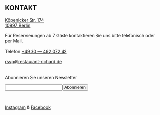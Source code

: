 ## KONTAKT

[Köpenicker Str. 174](https://goo.gl/maps/b3Jp7LKoGK52)<br>
[10997 Berlin](https://goo.gl/maps/b3Jp7LKoGK52)
<br>
<br>
Für Reservierungen ab 7 Gäste kontaktieren
Sie uns bitte telefonisch oder per Mail.
<br>
<br>
Telefon [+49 30 — 492 072 42](tel:+493049207242)
<br>
<br>
[rsvp@restaurant-richard.de](mailto:rsvp@restaurant-richard.de)
<br>
<br>
<br>
Abonnieren Sie unseren Newsletter

<!-- Begin MailChimp Signup Form -->
<div id="mc_embed_signup">
<form action="https://restaurant-richard.us15.list-manage.com/subscribe/post?u=a092c2267a385edb1128004ae&amp;id=a89f08624c" method="post" id="mc-embedded-subscribe-form" name="mc-embedded-subscribe-form" class="validate" target="_blank" novalidate>
    <div id="mc_embed_signup_scroll">

<div class="mc-field-group">
	<input type="email" value=""  name="EMAIL" class="required email" id="mce-EMAIL"><input type="submit" value="Abonnieren" name="subscribe" id="mc-embedded-subscribe" class="button">
</div>
	<div id="mce-responses" class="clear">
		<div class="response" id="mce-error-response" style="display:none"></div>
		<div class="response" id="mce-success-response" style="display:none"></div>
	</div>    <!-- real people should not fill this in and expect good things - do not remove this or risk form bot signups-->
    <div style="position: absolute; left: -5000px;" aria-hidden="true"><input type="text" name="b_a092c2267a385edb1128004ae_a89f08624c" tabindex="-1" value=""></div>

</form>
</div>

<!--End mc_embed_signup-->
<br>

<u>[Instagram](https://www.instagram.com/restaurantrichard/)</u> &
<u>[Facebook](https://www.facebook.com/RESTAURANT.RICHARD.BERLIN/)</u>
<br>
<br>

